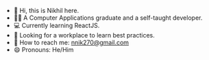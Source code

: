 - 👋 Hi, this is Nikhil here.
- 👨‍🎓 A Computer Applications graduate and a self-taught developer.
- 💻 Currently learning ReactJS.
- 👔 Looking for a workplace to learn best practices.
- 📧 How to reach me: nnik270@gmail.com
- 😄 Pronouns: He/Him

